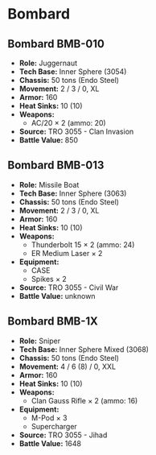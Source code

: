 # Bombard
## Bombard BMB-010
- **Role:** Juggernaut
- **Tech Base:** Inner Sphere (3054)
- **Chassis:** 50 tons (Endo Steel)
- **Movement:** 2 / 3 / 0, XL
- **Armor:** 160
- **Heat Sinks:** 10 (10)
- **Weapons:**
  - AC/20 × 2 (ammo: 20)
- **Source:** TRO 3055 - Clan Invasion
- **Battle Value:** 850

## Bombard BMB-013
- **Role:** Missile Boat
- **Tech Base:** Inner Sphere (3063)
- **Chassis:** 50 tons (Endo Steel)
- **Movement:** 2 / 3 / 0, XL
- **Armor:** 160
- **Heat Sinks:** 10 (10)
- **Weapons:**
  - Thunderbolt 15 × 2 (ammo: 24)
  - ER Medium Laser × 2
- **Equipment:**
  - CASE
  - Spikes × 2
- **Source:** TRO 3055 - Civil War
- **Battle Value:** unknown

## Bombard BMB-1X
- **Role:** Sniper
- **Tech Base:** Inner Sphere Mixed (3068)
- **Chassis:** 50 tons (Endo Steel)
- **Movement:** 4 / 6 (8) / 0, XXL
- **Armor:** 160
- **Heat Sinks:** 10 (10)
- **Weapons:**
  - Clan Gauss Rifle × 2 (ammo: 16)
- **Equipment:**
  - M-Pod × 3
  - Supercharger
- **Source:** TRO 3055 - Jihad
- **Battle Value:** 1648

